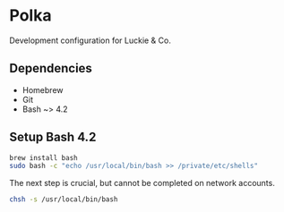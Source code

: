 # Polka

Development configuration for Luckie & Co.

## Dependencies

* Homebrew
* Git
* Bash ~> 4.2

## Setup Bash 4.2

```sh
brew install bash
sudo bash -c "echo /usr/local/bin/bash >> /private/etc/shells"
```
The next step is crucial, but cannot be completed on network accounts.

```sh
chsh -s /usr/local/bin/bash
```
